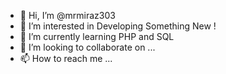 - 👋 Hi, I’m @mrmiraz303
- 👀 I’m interested in Developing Something New !
- 🌱 I’m currently learning PHP and SQL
- 💞️ I’m looking to collaborate on ...
- 📫 How to reach me ...

<!---
mrmiraz303/mrmiraz303 is a ✨ special ✨ repository because its `README.md` (this file) appears on your GitHub profile.
You can click the Preview link to take a look at your changes.
--->
